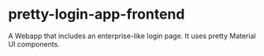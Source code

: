 # pretty-login-app-frontend
A Webapp that includes an enterprise-like login page. It uses pretty Material UI components.
